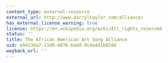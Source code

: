 ```yaml
---
content_type: external-resource
external_url: http://www.darryltaylor.com/alliance/
has_external_license_warning: true
license: https://en.wikipedia.org/wiki/All_rights_reserved
status: ''
title: The African American Art Song Alliance
uid: e9413da7-11d0-4876-badd-0c4a4d1b82d4
wayback_url: ''
---
```

